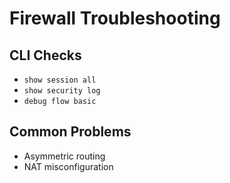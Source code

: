 # Firewall Troubleshooting

## CLI Checks
- `show session all`
- `show security log`
- `debug flow basic`

## Common Problems
- Asymmetric routing
- NAT misconfiguration
